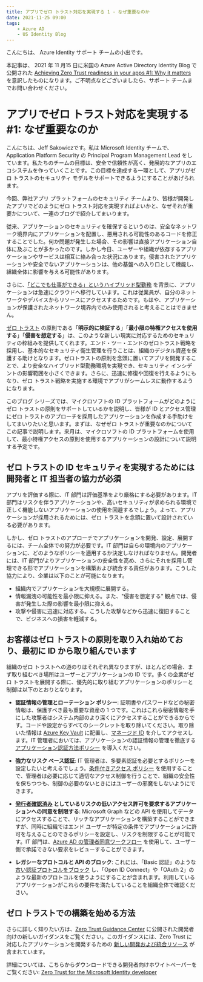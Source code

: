 ```yaml
---
title: アプリでゼロ トラスト対応を実現する 1 - なぜ重要なのか
date: 2021-11-25 09:00
tags:
    - Azure AD
    - US Identity Blog
---
```


こんにちは、 Azure Identity サポート チームの小出です。

本記事は、 2021 年 11 月15 日に米国の Azure Active Directory Identity Blog で公開された [Achieving Zero Trust readiness in your apps #1: Why it matters](https://techcommunity.microsoft.com/t5/azure-active-directory-identity/achieving-zero-trust-readiness-in-your-apps-1-why-it-matters/ba-p/2959972) を意訳したものになります。ご不明点などございましたら、サポート チームまでお問い合わせください。

# アプリでゼロ トラスト対応を実現する #1: なぜ重要なのか

こんにちは、Jeff Sakowiczです。私は Microsoft Identity チームで、Application Platform Security の Principal Program Management Lead をしています。私たちのチームの目標は、安全で信頼性が高く、発展的なアプリのエコシステムを作っていくことです。この目標を達成する一環として、アプリがゼロ トラストのセキュリティ モデルをサポートできるようにすることがあげられます。

今回、弊社アプリ プラットフォームのセキュリティ チームより、皆様が開発したアプリでどのようにゼロ トラスト対応を実現すればよいかと、なぜそれが重要かについて、一連のブログで紹介してまいります。

従来、アプリケーションのセキュリティを確保するというのは、安全なネットワーク境界内にアプリケーションを配置し、悪用される可能性のあるコードを修正することでした。何か問題が発生した場合、その影響は直接アプリケーション自体に及ぶことが多かったのです。しかし今日、ユーザーや組織が依存するアプリケーションやサービスは相互に絡み合った状況にあります。侵害されたアプリケーションや安全でないアプリケーションは、他の基盤への入り口として機能し、組織全体に影響を与える可能性があります。

さらに、[「どこでも仕事ができる」というハイブリッド型勤務](https://www.microsoft.com/security/blog/2021/05/12/how-to-secure-your-hybrid-work-world-with-a-zero-trust-approach/) を背景に、アプリケーションは急速にクラウドへ移行しています。これは従業員が、自分のネットワークやデバイスからリソースにアクセスするためです。もはや、アプリケーションが保護されたネットワーク境界内でのみ使用されると考えることはできません。

[ゼロ トラスト](https://www.microsoft.com/security/business/zero-trust) の原則である「**明示的に検証する**」「**最小限の特権アクセスを使用する**」「**侵害を想定する**」は、このような新しい現実に対応するためのセキュリティの枠組みを提供してくれます。エンド・ツー・エンドのゼロトラスト戦略を採用し、基本的なセキュリティ衛生管理を行うことは、組織のデジタル資産を保護する助けとなります。ゼロトラストの原則を念頭に置いてアプリを開発することで、より安全なハイブリッド型勤務環境を実現でき、セキュリティ インシデントの影響範囲を小さくできます。さらに、迅速に修復や回復を行えるようにもなり、ゼロ トラスト戦略を実施する環境でアプリがシームレスに動作するようになります。
 
このブログ シリーズでは、マイクロソフトの ID プラットフォームがどのようにゼロ トラストの原則をサポートしているかを説明し、皆様が ID とアクセス管理にゼロ トラストのアプローチを採用したアプリケーションを作成する手助けをしてまいりたいと思います。まずは、なぜゼロ トラストが重要なのかについてこの記事で説明します。来月は、マイクロソフトの ID プラットフォームを使用して、最小特権アクセスの原則を使用するアプリケーションの設計について説明する予定です。 

## ゼロ トラストの ID セキュリティを実現するためには開発者と IT 担当者の協力が必須 

アプリを評価する際に、IT 部門は評価基準をより厳格にする必要があります。IT 部門はリスクを伴うアプリケーションや、高いセキュリティが求められる環境で正しく機能しないアプリケーションの使用を回避するでしょう。よって、アプリケーションが採用されるためには、ゼロ トラストを念頭に置いて設計されている必要があります。

しかし、ゼロ トラストのアプローチでアプリケーションを開発、設定、展開するには、チーム全体での努力が必要です。IT 部門は自らの環境内のアプリケーションに、どのようなポリシーを適用するか決定しなければなりません。開発者には、IT 部門がよりアプリケーションの安全性を高め、さらにそれを採用し管理できる形でアプリケーションを構築および統合する責任があります。こうした協力により、企業は以下のことが可能になります。

- 組織内でアプリケーションを大規模に展開する。
- 情報漏洩の可能性を最小限に抑える。また、"侵害を想定する" 観点では、侵害が発生した際の影響を最小限に抑える。
- 攻撃や侵害に迅速に対応する。こうした攻撃などから迅速に復旧することで、ビジネスへの損害を軽減する。
 
## お客様はゼロ トラストの原則を取り入れ始めており、最初に ID から取り組んでいます

組織のゼロ トラストへの道のりはそれぞれ異なりますが、ほとんどの場合、まず取り組むべき場所はユーザーとアプリケーションの ID です。多くの企業がゼロ トラストを展開する際に、優先的に取り組むアプリケーションのポリシーと制御は以下のとおりとなります。

- **認証情報の管理とローテーション ポリシー**: 証明書やパスワードなどの秘密情報は、保護すべき最も重要な資産の 1 つです。これはこれら秘密情報を手にした攻撃者はシステム内部のより深くにアクセスすることができるからです。コードや設定からすべてのシークレットを取り除いてください。取り除いた情報は [Azure Key Vault](https://docs.microsoft.com/ja-jp/azure/key-vault/general/basic-concepts) に配置し、[マネージド ID](https://docs.microsoft.com/ja-jp/azure/active-directory/managed-identities-azure-resources/overview) を介してアクセスします。IT 管理者においては、アプリケーションの認証情報の管理を徹底する [アプリケーション認証方法ポリシー](https://docs.microsoft.com/ja-jp/graph/api/resources/applicationauthenticationmethodpolicy?view=graph-rest-beta) を導入ください。
	
- **強力なリスク ベース認証**: IT 管理者は、多要素認証を必要とするポリシーを設定したいと考えるでしょう。[条件付きアクセス ポリシー](https://docs.microsoft.com/ja-jp/azure/active-directory/conditional-access/overview) を使用することで、管理者は必要に応じて適切なアクセス制御を行うことで、組織の安全性を保ちつつも、制御の必要のないときにはユーザーの邪魔をしないようにできます。
	
- **[発行者確認済み](https://docs.microsoft.com/ja-jp/azure/active-directory/develop/publisher-verification-overview) としているリスクの低いアクセス許可を要求するアプリケーションへの同意を制限する**: Microsoft Graph などの API を使用してデータにアクセスすることで、リッチなアプリケーションを構築することができますが、同時に組織ではエンド ユーザーが特定の条件でアプリケーションに許可を与えることのできるポリシーを設定し、リスクを制限することが可能です。IT 部門は、[Azure AD の管理者同意ワークフロー](https://docs.microsoft.com/ja-jp/azure/active-directory/manage-apps/configure-admin-consent-workflow) を使用して、ユーザー側で承諾できない要求をレビューすることができます。
	
- **レガシーなプロトコルと API のブロック**: これには、「Basic 認証」のような [古い認証プロトコルをブロック](https://docs.microsoft.com/ja-jp/azure/active-directory/conditional-access/block-legacy-authentication) し、「Open ID Connect」や「OAuth 2」のような最新のプロトコルを使うようにすることが含まれます。利用しているアプリケーションがこれらの要件を満たしていることを組織全体で確認ください。

## ゼロ トラストでの構築を始める方法

さらに詳しく知りたい方は、[Zero Trust Guidance Center](https://docs.microsoft.com/security/zero-trust/) に公開された開発者向けの新しいガイダンスをご覧ください。このガイダンスには、Zero Trust に対応したアプリケーションを開発するための [新しい開発および統合リソース](https://docs.microsoft.com/en-us/security/zero-trust/identity-developer) が含まれています。

詳細については、こちらからダウンロードできる開発者向けホワイトペーパーをご覧ください: [Zero Trust for the Microsoft Identity developer](https://aka.ms/ztdev)
